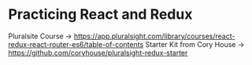 # Practicing React and Redux


Pluralsite Course -> https://app.pluralsight.com/library/courses/react-redux-react-router-es6/table-of-contents
Starter Kit from Cory House -> https://github.com/coryhouse/pluralsight-redux-starter

